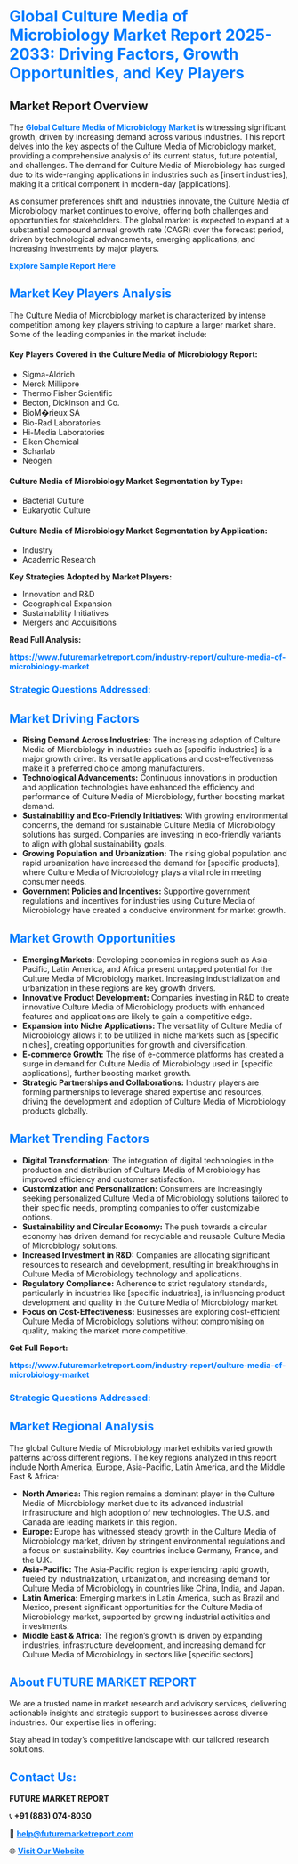 <h1 style="color: #007BFF;">Global Culture Media of Microbiology Market Report 2025-2033: Driving Factors, Growth Opportunities, and Key Players</h1>

<section id="overview">
<h2>Market Report Overview</h2>
<p>The <a href="https://www.futuremarketreport.com/industry-report/culture-media-of-microbiology-market" style="color: #007BFF; text-decoration: none;"><strong>Global Culture Media of Microbiology Market</strong></a> is witnessing significant growth, driven by increasing demand across various industries. This report delves into the key aspects of the Culture Media of Microbiology market, providing a comprehensive analysis of its current status, future potential, and challenges. The demand for Culture Media of Microbiology has surged due to its wide-ranging applications in industries such as [insert industries], making it a critical component in modern-day [applications].</p>
<p>As consumer preferences shift and industries innovate, the Culture Media of Microbiology market continues to evolve, offering both challenges and opportunities for stakeholders. The global market is expected to expand at a substantial compound annual growth rate (CAGR) over the forecast period, driven by technological advancements, emerging applications, and increasing investments by major players.</p>
</section>

<section id="overview">
<p><a href="https://www.futuremarketreport.com/request-sample/reportId=36196" style="color: #007BFF; text-decoration: none;"><strong>Explore Sample Report Here</strong></a></p>
</section>

<section id="key-players">
<h2 style="color: #007BFF;">Market Key Players Analysis</h2>
<p>The Culture Media of Microbiology market is characterized by intense competition among key players striving to capture a larger market share. Some of the leading companies in the market include:</p>
<h4>Key Players Covered in the Culture Media of Microbiology Report:</h4>
<ul><li>Sigma-Aldrich</li><li>Merck Millipore</li><li>Thermo Fisher Scientific</li><li>Becton, Dickinson and Co.</li><li>BioM�rieux SA</li><li>Bio-Rad Laboratories</li><li>Hi-Media Laboratories</li><li>Eiken Chemical</li><li>Scharlab</li><li>Neogen</li></ul>
<h4>Culture Media of Microbiology Market Segmentation by Type:</h4>
<ul><li>Bacterial Culture</li><li>Eukaryotic Culture</li></ul>

<h4>Culture Media of Microbiology Market Segmentation by Application:</h4>
<ul><li>Industry</li><li>Academic Research</li></ul>
<p><strong>Key Strategies Adopted by Market Players:</strong></p>
<ul>
<li>Innovation and R&D</li>
<li>Geographical Expansion</li>
<li>Sustainability Initiatives</li>
<li>Mergers and Acquisitions</li>
</ul>
</section>

<section>
<p><strong>Read Full Analysis: </strong></p><a href="https://www.futuremarketreport.com/industry-report/culture-media-of-microbiology-market" style="color: #007BFF; text-decoration: none;"><strong>https://www.futuremarketreport.com/industry-report/culture-media-of-microbiology-market</strong></a>
<h3 style="color: #007BFF;">Strategic Questions Addressed:</h3>
</section>

<section id="driving-factors">
<h2 style="color: #007BFF;">Market Driving Factors</h2>
<ul>
<li><strong>Rising Demand Across Industries:</strong> The increasing adoption of Culture Media of Microbiology in industries such as [specific industries] is a major growth driver. Its versatile applications and cost-effectiveness make it a preferred choice among manufacturers.</li>
<li><strong>Technological Advancements:</strong> Continuous innovations in production and application technologies have enhanced the efficiency and performance of Culture Media of Microbiology, further boosting market demand.</li>
<li><strong>Sustainability and Eco-Friendly Initiatives:</strong> With growing environmental concerns, the demand for sustainable Culture Media of Microbiology solutions has surged. Companies are investing in eco-friendly variants to align with global sustainability goals.</li>
<li><strong>Growing Population and Urbanization:</strong> The rising global population and rapid urbanization have increased the demand for [specific products], where Culture Media of Microbiology plays a vital role in meeting consumer needs.</li>
<li><strong>Government Policies and Incentives:</strong> Supportive government regulations and incentives for industries using Culture Media of Microbiology have created a conducive environment for market growth.</li>
</ul>
</section>

<section id="growth-opportunities">
<h2 style="color: #007BFF;">Market Growth Opportunities</h2>
<ul>
<li><strong>Emerging Markets:</strong> Developing economies in regions such as Asia-Pacific, Latin America, and Africa present untapped potential for the Culture Media of Microbiology market. Increasing industrialization and urbanization in these regions are key growth drivers.</li>
<li><strong>Innovative Product Development:</strong> Companies investing in R&D to create innovative Culture Media of Microbiology products with enhanced features and applications are likely to gain a competitive edge.</li>
<li><strong>Expansion into Niche Applications:</strong> The versatility of Culture Media of Microbiology allows it to be utilized in niche markets such as [specific niches], creating opportunities for growth and diversification.</li>
<li><strong>E-commerce Growth:</strong> The rise of e-commerce platforms has created a surge in demand for Culture Media of Microbiology used in [specific applications], further boosting market growth.</li>
<li><strong>Strategic Partnerships and Collaborations:</strong> Industry players are forming partnerships to leverage shared expertise and resources, driving the development and adoption of Culture Media of Microbiology products globally.</li>
</ul>
</section>

<section id="trending-factors">
<h2 style="color: #007BFF;">Market Trending Factors</h2>
<ul>
<li><strong>Digital Transformation:</strong> The integration of digital technologies in the production and distribution of Culture Media of Microbiology has improved efficiency and customer satisfaction.</li>
<li><strong>Customization and Personalization:</strong> Consumers are increasingly seeking personalized Culture Media of Microbiology solutions tailored to their specific needs, prompting companies to offer customizable options.</li>
<li><strong>Sustainability and Circular Economy:</strong> The push towards a circular economy has driven demand for recyclable and reusable Culture Media of Microbiology solutions.</li>
<li><strong>Increased Investment in R&D:</strong> Companies are allocating significant resources to research and development, resulting in breakthroughs in Culture Media of Microbiology technology and applications.</li>
<li><strong>Regulatory Compliance:</strong> Adherence to strict regulatory standards, particularly in industries like [specific industries], is influencing product development and quality in the Culture Media of Microbiology market.</li>
<li><strong>Focus on Cost-Effectiveness:</strong> Businesses are exploring cost-efficient Culture Media of Microbiology solutions without compromising on quality, making the market more competitive.</li>
</ul>
</section>

<section>
<p><strong>Get Full Report: </strong></p><a href="https://www.futuremarketreport.com/industry-report/culture-media-of-microbiology-market" style="color: #007BFF; text-decoration: none;"><strong>https://www.futuremarketreport.com/industry-report/culture-media-of-microbiology-market</strong></a>
<h3 style="color: #007BFF;">Strategic Questions Addressed:</h3>
</section>


<section id="regional-analysis">
<h2 style="color: #007BFF;">Market Regional Analysis</h2>
<p>The global Culture Media of Microbiology market exhibits varied growth patterns across different regions. The key regions analyzed in this report include North America, Europe, Asia-Pacific, Latin America, and the Middle East & Africa:</p>
<ul>
<li><strong>North America:</strong> This region remains a dominant player in the Culture Media of Microbiology market due to its advanced industrial infrastructure and high adoption of new technologies. The U.S. and Canada are leading markets in this region.</li>
<li><strong>Europe:</strong> Europe has witnessed steady growth in the Culture Media of Microbiology market, driven by stringent environmental regulations and a focus on sustainability. Key countries include Germany, France, and the U.K.</li>
<li><strong>Asia-Pacific:</strong> The Asia-Pacific region is experiencing rapid growth, fueled by industrialization, urbanization, and increasing demand for Culture Media of Microbiology in countries like China, India, and Japan.</li>
<li><strong>Latin America:</strong> Emerging markets in Latin America, such as Brazil and Mexico, present significant opportunities for the Culture Media of Microbiology market, supported by growing industrial activities and investments.</li>
<li><strong>Middle East & Africa:</strong> The region’s growth is driven by expanding industries, infrastructure development, and increasing demand for Culture Media of Microbiology in sectors like [specific sectors].</li>
</ul>
</section>

<footer>
<h2 style="color: #007BFF;">About FUTURE MARKET REPORT</h2>
<p>We are a trusted name in market research and advisory services, delivering actionable insights and strategic support to businesses across diverse industries. Our expertise lies in offering:</p>

<p>Stay ahead in today’s competitive landscape with our tailored research solutions.</p>

<h2 style="color: #007BFF;">Contact Us:</h2>
<p><strong>FUTURE MARKET REPORT</strong></p>
<p>📞 <strong>+91 (883) 074-8030</strong></p>
<p>📧 <strong><a href="mailto:help@futuremarketreport.com" style="color: #007BFF;">help@futuremarketreport.com</a></strong></p>
<p>🌐 <strong><a href="https://www.futuremarketreport.com/" style="color: #007BFF;">Visit Our Website</a></strong></p>
</footer>